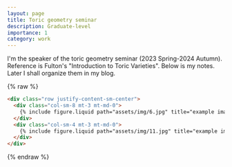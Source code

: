 ```yaml
---
layout: page
title: Toric geometry seminar
description: Graduate-level
importance: 1
category: work
---
```


I'm the speaker of the toric geometry seminar (2023 Spring-2024 Autumn). Reference is Fulton's "Introduction to Toric Varieties". Below is my notes. Later I shall organize them in my blog.

    
{% raw %}

```html
<div class="row justify-content-sm-center">
  <div class="col-sm-8 mt-3 mt-md-0">
    {% include figure.liquid path="assets/img/6.jpg" title="example image" class="img-fluid rounded z-depth-1" %}
  </div>
  <div class="col-sm-4 mt-3 mt-md-0">
    {% include figure.liquid path="assets/img/11.jpg" title="example image" class="img-fluid rounded z-depth-1" %}
  </div>
</div>
```

{% endraw %}
